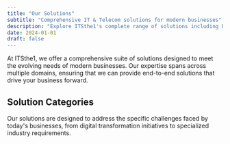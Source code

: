 ```yaml
---
title: "Our Solutions"
subtitle: "Comprehensive IT & Telecom solutions for modern businesses"
description: "Explore ITSthe1's complete range of solutions including Digital Transformation, Cyber Security, Cloud Services, and specialized Hospitality solutions."
date: 2024-01-01
draft: false
---
```


At ITSthe1, we offer a comprehensive suite of solutions designed to meet the evolving needs of modern businesses. Our expertise spans across multiple domains, ensuring that we can provide end-to-end solutions that drive your business forward.

## Solution Categories

Our solutions are designed to address the specific challenges faced by today's businesses, from digital transformation initiatives to specialized industry requirements.
